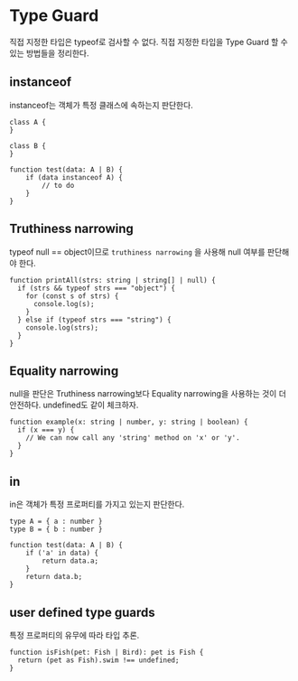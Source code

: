 # Type Guard

직접 지정한 타입은 typeof로 검사할 수 없다. 직접 지정한 타입을 Type Guard 할 수 있는 방법들을 정리한다.

## instanceof

instanceof는 객체가 특정 클래스에 속하는지 판단한다.

```tsx
class A {
}

class B {
}

function test(data: A | B) {
	if (data instanceof A) {
		// to do
	}
}
```

## **Truthiness narrowing**

typeof null == object이므로 `truthiness narrowing` 을 사용해 null 여부를 판단해야 한다.

```tsx
function printAll(strs: string | string[] | null) {
  if (strs && typeof strs === "object") {
    for (const s of strs) {
      console.log(s);
    }
  } else if (typeof strs === "string") {
    console.log(strs);
  }
}
```

## **Equality narrowing**

null을 판단은 Truthiness narrowing보다 Equality narrowing을 사용하는 것이 더 안전하다. undefined도 같이 체크하자.

```tsx
function example(x: string | number, y: string | boolean) {
  if (x === y) {
    // We can now call any 'string' method on 'x' or 'y'.
  } 
}
```

## in

in은 객체가 특정 프로퍼티를 가지고 있는지 판단한다.

```tsx
type A = { a : number }
type B = { b : number }

function test(data: A | B) {
	if ('a' in data) {
		return data.a;
	}
	return data.b;
}
```

## user defined type guards

특정 프로퍼티의 유무에 따라 타입 추론.

```tsx
function isFish(pet: Fish | Bird): pet is Fish {
  return (pet as Fish).swim !== undefined;
}
```